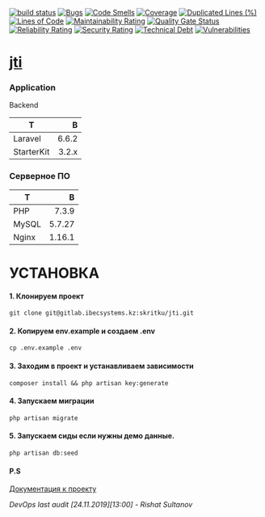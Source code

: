 [![build status](https://gitlab.ibecsystems.kz/web/jti/badges/master/build.svg)](https://gitlab.ibecsystems.kz/web/jti/commits/master)
[![Bugs](https://sonarqube.ibecsystems.kz:9001/api/project_badges/measure?project=jti&metric=bugs)](https://sonarqube.ibecsystems.kz:9001/dashboard?id=jti)
[![Code Smells](https://sonarqube.ibecsystems.kz:9001/api/project_badges/measure?project=jti&metric=code_smells)](https://sonarqube.ibecsystems.kz:9001/dashboard?id=jti)
[![Coverage](https://sonarqube.ibecsystems.kz:9001/api/project_badges/measure?project=jti&metric=coverage)](https://sonarqube.ibecsystems.kz:9001/dashboard?id=jti)
[![Duplicated Lines (%)](https://sonarqube.ibecsystems.kz:9001/api/project_badges/measure?project=jti&metric=duplicated_lines_density)](https://sonarqube.ibecsystems.kz:9001/dashboard?id=jti)
[![Lines of Code](https://sonarqube.ibecsystems.kz:9001/api/project_badges/measure?project=jti&metric=ncloc)](https://sonarqube.ibecsystems.kz:9001/dashboard?id=jti)
[![Maintainability Rating](https://sonarqube.ibecsystems.kz:9001/api/project_badges/measure?project=jti&metric=sqale_rating)](https://sonarqube.ibecsystems.kz:9001/dashboard?id=jti)
[![Quality Gate Status](https://sonarqube.ibecsystems.kz:9001/api/project_badges/measure?project=jti&metric=alert_status)](https://sonarqube.ibecsystems.kz:9001/dashboard?id=jti)
[![Reliability Rating](https://sonarqube.ibecsystems.kz:9001/api/project_badges/measure?project=jti&metric=reliability_rating)](https://sonarqube.ibecsystems.kz:9001/dashboard?id=jti)
[![Security Rating](https://sonarqube.ibecsystems.kz:9001/api/project_badges/measure?project=jti&metric=security_rating)](https://sonarqube.ibecsystems.kz:9001/dashboard?id=jti)
[![Technical Debt](https://sonarqube.ibecsystems.kz:9001/api/project_badges/measure?project=jti&metric=sqale_index)](https://sonarqube.ibecsystems.kz:9001/dashboard?id=jti)
[![Vulnerabilities](https://sonarqube.ibecsystems.kz:9001/api/project_badges/measure?project=jti&metric=vulnerabilities)](https://sonarqube.ibecsystems.kz:9001/dashboard?id=jti)

# [jti](https://jti.kz)


### Application

Backend

|  Т            |    В       |
| ---------     | -----:     |
| Laravel       |   6.6.2    |
| StarterKit    |   3.2.x    |

### Серверное ПО

|  Т            |    В       |
| ---------     | -----:     |
| PHP           |   7.3.9    |
| MySQL         |   5.7.27   |
| Nginx         |   1.16.1   |

# УСТАНОВКА
#### 1. Клонируем проект
```code
git clone git@gitlab.ibecsystems.kz:skritku/jti.git
```

#### 2. Копируем env.example и создаем .env
```code
cp .env.example .env
```
#### 3. Заходим в проект и устанавливаем зависимости
```code
composer install && php artisan key:generate
```
#### 4. Запускаем миграции
```code
php artisan migrate
```

#### 5. Запускаем сиды если нужны демо данные.
```code
php artisan db:seed
```

#### P.S
[Документация к проекту](docs)

*DevOps last audit [24.11.2019][13:00] - Rishat Sultanov*